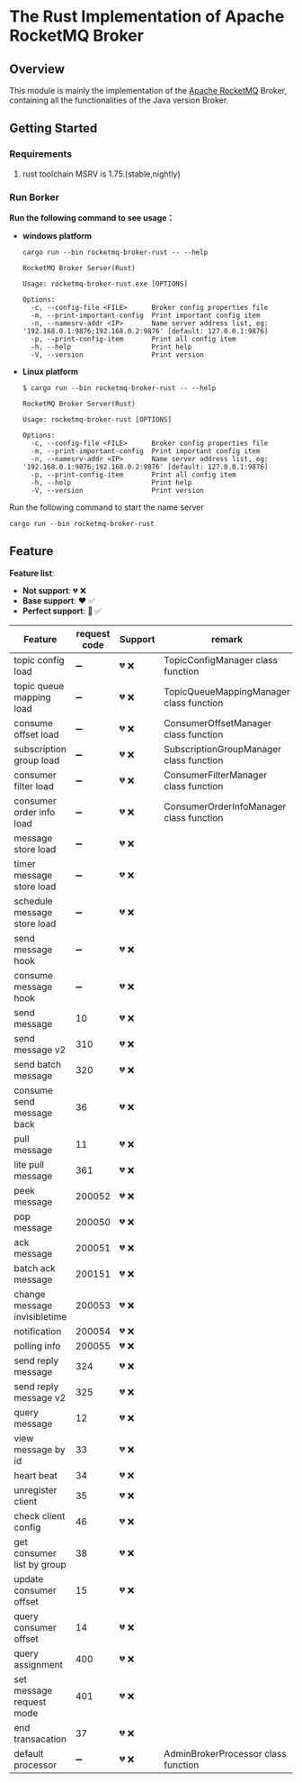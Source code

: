# The Rust Implementation of Apache RocketMQ Broker

## Overview

This module is mainly the implementation of the [Apache RocketMQ](https://github.com/apache/rocketmq) Broker, containing all the functionalities of the Java version Broker.

## Getting Started

### Requirements

1. rust toolchain MSRV is 1.75.(stable,nightly)

### Run Borker

**Run the following command to see usage：**

- **windows platform**

  ```shell
  cargo run --bin rocketmq-broker-rust -- --help
  
  RocketMQ Broker Server(Rust)
  
  Usage: rocketmq-broker-rust.exe [OPTIONS]
  
  Options:
    -c, --config-file <FILE>      Broker config properties file
    -m, --print-important-config  Print important config item
    -n, --namesrv-addr <IP>       Name server address list, eg: '192.168.0.1:9876;192.168.0.2:9876' [default: 127.0.0.1:9876]
    -p, --print-config-item       Print all config item
    -h, --help                    Print help
    -V, --version                 Print version
  ```

  

- **Linux platform**

  ```shell
  $ cargo run --bin rocketmq-broker-rust -- --help
  
  RocketMQ Broker Server(Rust)
  
  Usage: rocketmq-broker-rust [OPTIONS]
  
  Options:
    -c, --config-file <FILE>      Broker config properties file
    -m, --print-important-config  Print important config item
    -n, --namesrv-addr <IP>       Name server address list, eg: '192.168.0.1:9876;192.168.0.2:9876' [default: 127.0.0.1:9876]
    -p, --print-config-item       Print all config item
    -h, --help                    Print help
    -V, --version                 Print version
  ```

Run the following command to start the name server

```
cargo run --bin rocketmq-broker-rust
```

## Feature

**Feature list**:

- **Not support**: 💔 ❌
- **Base support**: ❤️ ✅
- **Perfect support**: 💖 ✅

| Feature                      | request code       | Support | remark                                  |
| ---------------------------- | ------------------ | ------- | --------------------------------------- |
| topic config load            | :heavy_minus_sign: | 💔 ❌     | TopicConfigManager class function       |
| topic queue mapping load     | :heavy_minus_sign: | 💔 ❌     | TopicQueueMappingManager class function |
| consume offset load          | :heavy_minus_sign: | 💔 ❌     | ConsumerOffsetManager class function    |
| subscription group load      | :heavy_minus_sign: | 💔 ❌     | SubscriptionGroupManager class function |
| consumer filter load         | :heavy_minus_sign: | 💔 ❌     | ConsumerFilterManager class function    |
| consumer order info load     | :heavy_minus_sign: | 💔 ❌     | ConsumerOrderInfoManager class function |
| message store load           | :heavy_minus_sign: | 💔 ❌     |                                         |
| timer message store load     | :heavy_minus_sign: | 💔 ❌     |                                         |
| schedule message store load  | :heavy_minus_sign: | 💔 ❌     |                                         |
| send message hook            | :heavy_minus_sign: | 💔 ❌     |                                         |
| consume message hook         | :heavy_minus_sign: | 💔 ❌     |                                         |
| send message                 | 10                 | 💔 ❌     |                                         |
| send message v2              | 310                | 💔 ❌     |                                         |
| send batch message           | 320                | 💔 ❌     |                                         |
| consume send message back    | 36                 | 💔 ❌     |                                         |
| pull message                 | 11                 | 💔 ❌     |                                         |
| lite pull message            | 361                | 💔 ❌     |                                         |
| peek message                 | 200052             | 💔 ❌     |                                         |
| pop message                  | 200050             | 💔 ❌     |                                         |
| ack message                  | 200051             | 💔 ❌     |                                         |
| batch ack message            | 200151             | 💔 ❌     |                                         |
| change message invisibletime | 200053             | 💔 ❌     |                                         |
| notification                 | 200054             | 💔 ❌     |                                         |
| polling info                 | 200055             | 💔 ❌     |                                         |
| send reply message           | 324                | 💔 ❌     |                                         |
| send reply message v2        | 325                | 💔 ❌     |                                         |
| query message                | 12                 | 💔 ❌     |                                         |
| view message by id           | 33                 | 💔 ❌     |                                         |
| heart beat                   | 34                 | 💔 ❌     |                                         |
| unregister client            | 35                 | 💔 ❌     |                                         |
| check client config          | 46                 | 💔 ❌     |                                         |
| get consumer list by group   | 38                 | 💔 ❌     |                                         |
| update consumer offset       | 15                 | 💔 ❌     |                                         |
| query consumer offset        | 14                 | 💔 ❌     |                                         |
| query assignment             | 400                | 💔 ❌     |                                         |
| set message request mode     | 401                | 💔 ❌     |                                         |
| end transacation             | 37                 | 💔 ❌     |                                         |
| default processor            | :heavy_minus_sign: | 💔 ❌     | AdminBrokerProcessor class function     |







